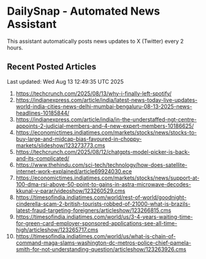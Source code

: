 # DailySnap - Automated News Assistant

This assistant automatically posts news updates to X (Twitter) every 2 hours.

## Recent Posted Articles

Last updated: Wed Aug 13 12:49:35 UTC 2025

1. https://techcrunch.com/2025/08/13/why-i-finally-left-spotify/
2. https://indianexpress.com/article/india/latest-news-today-live-updates-world-india-cities-news-delhi-mumbai-bengaluru-08-13-2025-news-headlines-10185844/
3. https://indianexpress.com/article/india/in-the-understaffed-ngt-centre-appoints-2-judicial-members-and-4-new-expert-members-10186625/
4. https://economictimes.indiatimes.com/markets/stocks/news/stocks-to-buy-large-and-midcap-bias-favoured-in-choppy-markets/slideshow/123273773.cms
5. https://techcrunch.com/2025/08/12/chatgpts-model-picker-is-back-and-its-complicated/
6. https://www.thehindu.com/sci-tech/technology/how-does-satellite-internet-work-explained/article69924030.ece
7. https://economictimes.indiatimes.com/markets/stocks/news/support-at-100-dma-rsi-above-50-point-to-gains-in-astra-microwave-decodes-kkunal-v-parar/videoshow/123260529.cms
8. https://timesofindia.indiatimes.com/world/rest-of-world/goodnight-cinderella-scam-2-british-tourists-robbed-of-21000-what-is-brazils-latest-fraud-targeting-foreigners/articleshow/123266815.cms
9. https://timesofindia.indiatimes.com/world/us/3-4-years-waiting-time-for-green-card-employer-sponsored-applications-see-all-time-high/articleshow/123265717.cms
10. https://timesofindia.indiatimes.com/world/us/what-is-chain-of-command-maga-slams-washington-dc-metros-police-chief-pamela-smith-for-not-understanding-question/articleshow/123263926.cms
